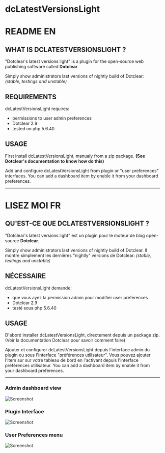 # dcLatestVersionsLight
# README EN

## WHAT IS DCLATESTVERSIONSLIGHT ?

"Dotclear's latest versions light" is a plugin for the open-source 
web publishing software called __Dotclear__.

Simply show administrators last versions of nightly build of Dotclear:
_(stable, testings and unstable)_

## REQUIREMENTS

 dcLatestVersionsLight requires: 

  * permissions to user admin preferences
  * Dotclear 2.9
  * tested on php 5.6.40

## USAGE

First install dcLatestVersionsLight, manualy from a zip package.
__(See Dotclear's documentation to know how do this)__

Add and configure dcLatestVersionsLight from plugin or "user preferences" interfaces.
You can add a dashboard item by enable it from your dashboard preferences.

---

# LISEZ MOI FR

## QU'EST-CE QUE DCLATESTVERSIONSLIGHT ?

"Dotclear's latest versions light" est un plugin pour 
le moteur de blog open-source __Dotclear__.

Simply show administrators last versions of nightly build of Dotclear.
Il montre simplement les dernières "nightly" versions de Dotclear:
_(stable, testings and unstable)_


## NÉCESSAIRE

 dcLatestVersionsLight demande: 

  * que vous ayez la permission admin pour modifier user preferences
  * Dotclear 2.9
  * testé sous php 5.6.40

## USAGE

D'abord installer dcLatestVersionsLight, directement depuis un package zip.
(Voir la documentation Dotclear pour savoir comment faire)

Ajouter et configurer dcLatestVersionsLight depuis l'interface admin du plugin ou sous l'interface "préférences utilisateur".
Vous pouvez ajouter l'item sur sur votre tableau de bord en l'activant depuis l'interface préférences utilisateur.
You can add a dashboard item by enable it from your dashboard preferences.

----

### Admin dashboard view
![Screenshot](https://user-images.githubusercontent.com/62995223/90084038-86ddf900-dd14-11ea-85f7-e22417e300fb.jpg)

### Plugin Interface
![Screenshot](https://user-images.githubusercontent.com/62995223/90084041-880f2600-dd14-11ea-8b90-9aa9f2cfad7d.jpg)

### User Preferences menu
![Screenshot](https://user-images.githubusercontent.com/62995223/90084042-88a7bc80-dd14-11ea-977d-d5104a8f7e5c.jpg)
